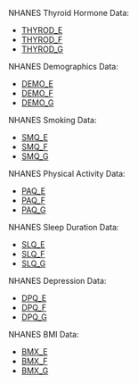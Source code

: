 NHANES Thyroid Hormone Data:
- [THYROD_E](https://wwwn.cdc.gov/nchs/nhanes/search/datapage.aspx?Component=Laboratory&Cycle=2007-2008)
- [THYROD_F](https://wwwn.cdc.gov/nchs/nhanes/search/datapage.aspx?Component=Laboratory&Cycle=2009-2010)
- [THYROD_G](https://wwwn.cdc.gov/nchs/nhanes/search/datapage.aspx?Component=Laboratory&Cycle=2011-2012)

NHANES Demographics Data:
- [DEMO_E](https://wwwn.cdc.gov/nchs/nhanes/search/datapage.aspx?Component=Demographics&Cycle=2007-2008)
- [DEMO_F](https://wwwn.cdc.gov/nchs/nhanes/search/datapage.aspx?Component=Demographics&Cycle=2009-2010)
- [DEMO_G](https://wwwn.cdc.gov/nchs/nhanes/search/datapage.aspx?Component=Demographics&Cycle=2011-2012)

NHANES Smoking Data:
- [SMQ_E](https://wwwn.cdc.gov/nchs/nhanes/search/datapage.aspx?Component=Questionnaire&Cycle=2007-2008)
- [SMQ_F](https://wwwn.cdc.gov/nchs/nhanes/search/datapage.aspx?Component=Questionnaire&Cycle=2009-2010)
- [SMQ_G](https://wwwn.cdc.gov/nchs/nhanes/search/datapage.aspx?Component=Questionnaire&Cycle=2011-2012)

NHANES Physical Activity Data:
- [PAQ_E](https://wwwn.cdc.gov/nchs/nhanes/search/datapage.aspx?Component=Questionnaire&Cycle=2007-2008)
- [PAQ_F](https://wwwn.cdc.gov/nchs/nhanes/search/datapage.aspx?Component=Questionnaire&Cycle=2009-2010)
- [PAQ_G](https://wwwn.cdc.gov/nchs/nhanes/search/datapage.aspx?Component=Questionnaire&Cycle=2011-2012)

NHANES Sleep Duration Data:
- [SLQ_E](https://wwwn.cdc.gov/nchs/nhanes/search/datapage.aspx?Component=Questionnaire&Cycle=2007-2008)
- [SLQ_F](https://wwwn.cdc.gov/nchs/nhanes/search/datapage.aspx?Component=Questionnaire&Cycle=2009-2010)
- [SLQ_G](https://wwwn.cdc.gov/nchs/nhanes/search/datapage.aspx?Component=Questionnaire&Cycle=2011-2012)

NHANES Depression Data:
- [DPQ_E](https://wwwn.cdc.gov/nchs/nhanes/search/datapage.aspx?Component=Questionnaire&Cycle=2007-2008)
- [DPQ_F](https://wwwn.cdc.gov/nchs/nhanes/search/datapage.aspx?Component=Questionnaire&Cycle=2009-2010)
- [DPQ_G](https://wwwn.cdc.gov/nchs/nhanes/search/datapage.aspx?Component=Questionnaire&Cycle=2011-2012)

NHANES BMI Data:
- [BMX_E](https://wwwn.cdc.gov/nchs/nhanes/search/datapage.aspx?Component=Examination&Cycle=2007-2008)
- [BMX_F](https://wwwn.cdc.gov/nchs/nhanes/search/datapage.aspx?Component=Examination&Cycle=2009-2010)
- [BMX_G](https://wwwn.cdc.gov/nchs/nhanes/search/datapage.aspx?Component=Examination&Cycle=2011-2012)

